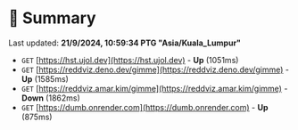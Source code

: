# 📖 Summary
Last updated: **21/9/2024, 10:59:34 PTG "Asia/Kuala_Lumpur"**

- `GET` [https://hst.ujol.dev](https://hst.ujol.dev) - **Up** (1051ms)
- `GET` [https://reddviz.deno.dev/gimme](https://reddviz.deno.dev/gimme) - **Up** (1585ms)
- `GET` [https://reddviz.amar.kim/gimme](https://reddviz.amar.kim/gimme) - **Down** (1862ms)
- `GET` [https://dumb.onrender.com](https://dumb.onrender.com) - **Up** (875ms)
